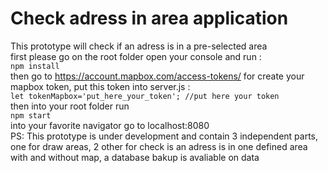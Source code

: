 # Check adress in area application  
This prototype will check if an adress is in a pre-selected area  
first please go on the root folder open your console and run :  
`npm install`  
then go to https://account.mapbox.com/access-tokens/ for create your mapbox token, put this token into server.js :  
`let tokenMapbox='put_here_your_token'; //put here your token`  
then into your root folder run  
`npm start`   
into your favorite navigator go to localhost:8080  
PS: This prototype is under development and contain 3 independent parts, one for draw areas, 2 other for check is an adress is in one defined area with and without map, a database bakup is avaliable on data
